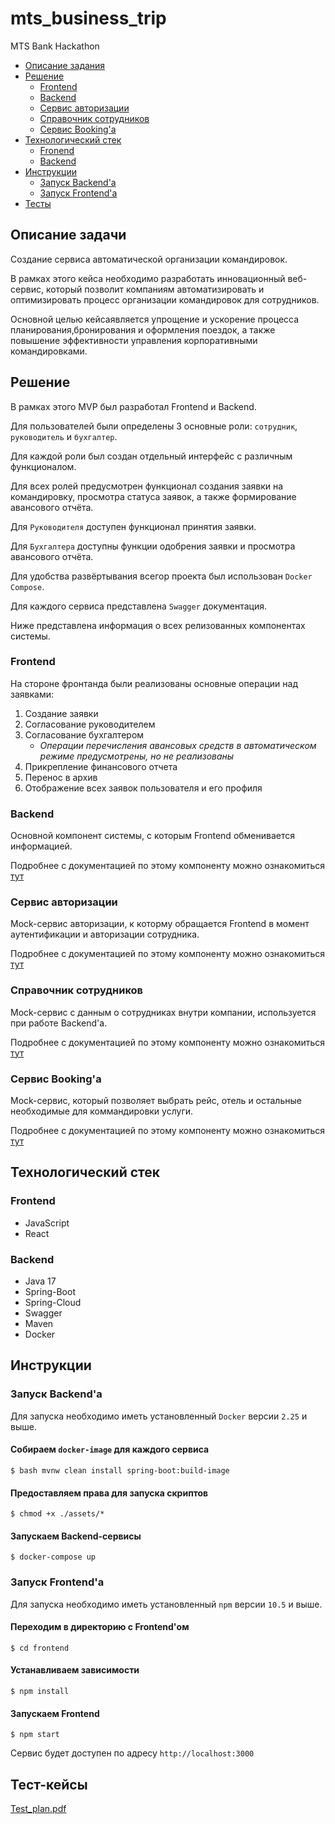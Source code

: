 # mts_business_trip
MTS Bank Hackathon

* [Описание задания](#task)
* [Решение](#solution)
  * [Frontend](#front)
  * [Backend](#back)
  * [Сервис авторизации](#auth)
  * [Справочник сотрудников](#employee)
  * [Сервис Booking'а](#booking)
* [Технологический стек](#tech_stack)
  * [Fronend](#front_stack)
  * [Backend](#back_stack)
* [Инструкции](#instruction)
    * [Запуск Backend'а](#start_backend)
    * [Запуск Frontend'а](#start_front)
* [Тесты](#test_cases)


## <a name="task"></a> Описание задачи
Создание сервиса автоматической организации командировок.

В рамках этого кейса необходимо разработать инновационный веб-сервис, который позволит компаниям 
автоматизировать и оптимизировать процесс организации командировок для сотрудников. 

Основной целью кейсаявляется упрощение и ускорение процесса планирования,бронирования и оформления поездок, а также повышение эффективности управления корпоративными командировками.

## <a name="solution"></a> Решение
В рамках этого MVP был разработал Frontend и Backend.

Для пользователей были определены 3 основные роли: `сотрудник`, `руководитель` и `бухгалтер`. 

Для каждой роли был создан отдельный интерфейс с различным функционалом. 

Для всех ролей предусмотрен функционал создания заявки на командировку, просмотра статуса заявок,
а также формирование авансового отчёта. 

Для `Руководителя` доступен функционал принятия заявки. 

Для `Бухгалтера` доступны функции одобрения заявки и просмотра авансового отчёта.

Для удобства развёртывания всегор проекта был использован `Docker Compose`.

Для каждого сервиса представлена `Swagger` документация.

Ниже представлена информация о всех релизованных компонентах системы.

### <a name="front"></a> Frontend
На стороне фронтанда были реализованы основные операции над заявками:

1. Создание заявки
2. Согласование руководителем
3. Согласование бухгалтером
   * *Операции перечисления авансовых средств в автоматическом режиме предусмотрены, но не реализованы*
5. Прикрепление финансового отчета
6. Перенос в архив
7. Отображение всех заявок пользователя и его профиля

### <a name="back"></a> Backend
Основной компонент системы, с которым Frontend обменивается информацией.

Подробнее с документацией по этому компоненту можно ознакомиться [тут](trip-resource-server#readme)

### <a name="auth"></a> Сервис авторизации
Mock-сервис авторизации, к которму обращается Frontend в момент аутентификации и авторизации сотрудника.

Подробнее с документацией по этому компоненту можно ознакомиться [тут](trip-auth-server#readme)

### <a name="employee"></a> Справочник сотрудников
Mock-сервис с данным о сотрудниках внутри компании, используется при работе Backend'а.

Подробнее с документацией по этому компоненту можно ознакомиться [тут](trip-employee-directory#readme)

### <a name="booking"></a> Сервис Booking'а
Mock-сервис, который позволяет выбрать рейс, отель и остальные необходимые для коммандировки услуги.

Подробнее с документацией по этому компоненту можно ознакомиться [тут](trip-booking-service#readme)

## <a name="tech_stack"></a> Технологический стек
### <a name="front_stack"></a> Frontend
* JavaScript
* React
### <a name="back_stack"></a> Backend
* Java 17
* Spring-Boot
* Spring-Cloud
* Swagger
* Maven
* Docker

## <a name="instruction"></a> Инструкции
### <a name="start_backend"></a> Запуск Backend'а
Для запуска необходимо иметь установленный `Docker` версии `2.25` и выше. 
#### Собираем `docker-image` для каждого сервиса
    $ bash mvnw clean install spring-boot:build-image
#### Предоставляем права для запуска скриптов
    $ chmod +x ./assets/*
#### Запускаем Backend-сервисы
    $ docker-compose up

### <a name="start_front"></a> Запуск Frontend'а
Для запуска необходимо иметь установленный `npm` версии `10.5` и выше.
#### Переходим в директорию с Frontend'ом
    $ cd frontend
#### Устанавливаем зависимости
    $ npm install
#### Запускаем Frontend
    $ npm start
Сервис будет доступен по адресу `http://localhost:3000`
## <a name="test_cases"></a> Тест-кейсы
[Test_plan.pdf](tech_documentation%2FTest_plan.pdf)
